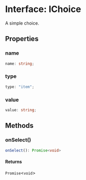 # Interface: IChoice

A simple choice.

## Properties

### name

```ts
name: string;
```

### type

```ts
type: "item";
```

### value

```ts
value: string;
```

## Methods

### onSelect()

```ts
onSelect(): Promise<void>
```

#### Returns

`Promise`<`void`\>
